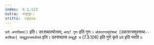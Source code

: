 ```yaml
---
index:  6.1.113
sutra:  यजुष्युरः।
vritti:  nyasa
---
```


`उरो अन्तरिक्षम्()` इति। उरःशब्दस्योत्त्वम्, `आद्? गुणः` इति गुणः। `ओकारान्तमुरोशब्दं [`उकारान्तमुरुशब्द`--काशिका] सम्बुद्ध्यन्तमधीयते` इति। उरुशब्दस्य `सम्बुद्धौ च` (7.3.106) इति गुणे कृते `उरो` इति भवति॥
